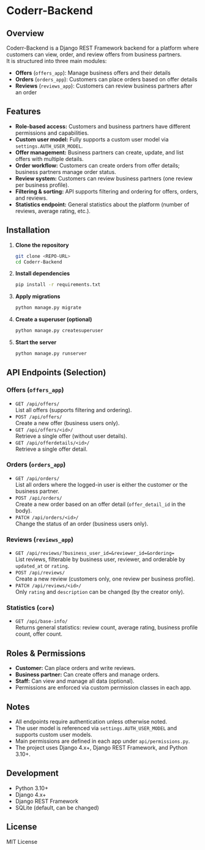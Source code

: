 # Coderr-Backend

## Overview

Coderr-Backend is a Django REST Framework backend for a platform where customers can view, order, and review offers from business partners.  
It is structured into three main modules:  
- **Offers** (`offers_app`): Manage business offers and their details  
- **Orders** (`orders_app`): Customers can place orders based on offer details  
- **Reviews** (`reviews_app`): Customers can review business partners after an order

## Features

- **Role-based access:** Customers and business partners have different permissions and capabilities.
- **Custom user model:** Fully supports a custom user model via `settings.AUTH_USER_MODEL`.
- **Offer management:** Business partners can create, update, and list offers with multiple details.
- **Order workflow:** Customers can create orders from offer details; business partners manage order status.
- **Review system:** Customers can review business partners (one review per business profile).
- **Filtering & sorting:** API supports filtering and ordering for offers, orders, and reviews.
- **Statistics endpoint:** General statistics about the platform (number of reviews, average rating, etc.).

## Installation

1. **Clone the repository**
   ```bash
   git clone <REPO-URL>
   cd Coderr-Backend
   ```

2. **Install dependencies**
   ```bash
   pip install -r requirements.txt
   ```

3. **Apply migrations**
   ```bash
   python manage.py migrate
   ```

4. **Create a superuser (optional)**
   ```bash
   python manage.py createsuperuser
   ```

5. **Start the server**
   ```bash
   python manage.py runserver
   ```

## API Endpoints (Selection)

### Offers (`offers_app`)
- `GET /api/offers/`  
  List all offers (supports filtering and ordering).
- `POST /api/offers/`  
  Create a new offer (business users only).
- `GET /api/offers/<id>/`  
  Retrieve a single offer (without user details).
- `GET /api/offerdetails/<id>/`  
  Retrieve a single offer detail.

### Orders (`orders_app`)
- `GET /api/orders/`  
  List all orders where the logged-in user is either the customer or the business partner.
- `POST /api/orders/`  
  Create a new order based on an offer detail (`offer_detail_id` in the body).
- `PATCH /api/orders/<id>/`  
  Change the status of an order (business users only).

### Reviews (`reviews_app`)
- `GET /api/reviews/?business_user_id=&reviewer_id=&ordering=`  
  List reviews, filterable by business user, reviewer, and orderable by `updated_at` or `rating`.
- `POST /api/reviews/`  
  Create a new review (customers only, one review per business profile).
- `PATCH /api/reviews/<id>/`  
  Only `rating` and `description` can be changed (by the creator only).

### Statistics (`core`)
- `GET /api/base-info/`  
  Returns general statistics: review count, average rating, business profile count, offer count.

## Roles & Permissions

- **Customer:** Can place orders and write reviews.
- **Business partner:** Can create offers and manage orders.
- **Staff:** Can view and manage all data (optional).
- Permissions are enforced via custom permission classes in each app.

## Notes

- All endpoints require authentication unless otherwise noted.
- The user model is referenced via `settings.AUTH_USER_MODEL` and supports custom user models.
- Main permissions are defined in each app under `api/permissions.py`.
- The project uses Django 4.x+, Django REST Framework, and Python 3.10+.

## Development

- Python 3.10+
- Django 4.x+
- Django REST Framework
- SQLite (default, can be changed)

## License

MIT License
